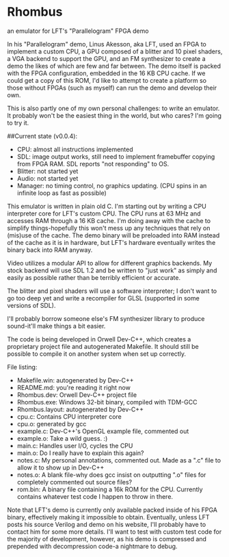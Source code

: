 # Rhombus
an emulator for LFT's "Parallelogram" FPGA demo

In his "Parallelogram" demo, Linus Akesson, aka LFT, used an FPGA to implement a custom CPU, a GPU composed of a blitter and 10 pixel shaders, a VGA backend to support the GPU, and an FM synthesizer to create a demo the likes of which are few and far between. The demo itself is packed with the FPGA configuration, embedded in the 16 KB CPU cache. If we could get a copy of this ROM, I'd like to attempt to create a platform so those without FPGAs (such as myself) can run the demo and develop their own.

This is also partly one of my own personal challenges: to write an emulator. It probably won't be the easiest thing in the world, but who cares? I'm going to try it.

##Current state (v0.0.4):
* CPU: almost all instructions implemented
* SDL: image output works, still need to implement framebuffer copying from FPGA RAM. SDL reports "not responding" to OS.
* Blitter: not started yet
* Audio: not started yet
* Manager: no timing control, no graphics updating. (CPU spins in an infinite loop as fast as possible)

This emulator is written in plain old C. I'm starting out by writing a CPU interpreter core for LFT's custom CPU. The CPU runs at 63 MHz and accesses RAM through a 16 KB cache. I'm doing away with the cache to simplify things-hopefully this won't mess up any techniques that rely on (mis)use of the cache. The demo binary will be preloaded into RAM instead of the cache as it is in hardware, but LFT's hardware eventually writes the binary back into RAM anyway. 

Video utilizes a modular API to allow for different graphics backends. My stock backend will use SDL 1.2 and be written to "just work" as simply and easily as possible rather than be terribly efficient or accurate.

The blitter and pixel shaders will use a software interpreter; I don't want to go too deep yet and write a recompiler for GLSL (supported in some versions of SDL).

I'll probably borrow someone else's FM synthesizer library to produce sound-it'll make things a bit easier.

The code is being developed in Orwell Dev-C++, which creates a proprietary project file and autogenerated Makefile. It should still be possible to compile it on another system when set up correctly.

File listing:
- Makefile.win: autogenerated by Dev-C++
- README.md: you're reading it right now
- Rhombus.dev: Orwell Dev-C++ project file
- Rhombus.exe: Windows 32-bit binary, compiled with TDM-GCC
- Rhombus.layout: autogenerated by Dev-C++
- cpu.c: Contains CPU interpreter core
- cpu.o: generated by gcc
- example.c: Dev-C++'s OpenGL example file, commented out
- example.o: Take a wild guess. :)
- main.c: Handles user I/O, cycles the CPU
- main.o: Do I really have to explain this again?
- notes.c: My personal annotations, commented out. Made as a ".c" file to allow it to show up in Dev-C++
- notes.o: A blank file-why does gcc insist on outputting ".o" files for completely commented out source files?
- rom.bin: A binary file containing a 16k ROM for the CPU. Currently contains whatever test code I happen to throw in there.

Note that LFT's demo is currently only available packed inside of his FPGA binary, effectively making it impossible to obtain. Eventually, unless LFT posts his source Verilog and demo on his website, I'll probably have to contact him for some more details. I'll want to test with custom test code for the majority of development, however, as his demo is compressed and prepended with decompression code-a nightmare to debug.
